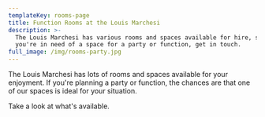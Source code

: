 ```yaml
---
templateKey: rooms-page
title: Function Rooms at the Louis Marchesi
description: >-
  The Louis Marchesi has various rooms and spaces available for hire, so if
  you're in need of a space for a party or function, get in touch.
full_image: /img/rooms-party.jpg
---
```


The Louis Marchesi has lots of rooms and spaces available for your enjoyment. If you're planning a party or function, the chances are that one of our spaces is ideal for your situation.

Take a look at what's available.
